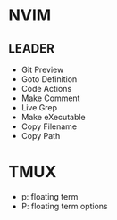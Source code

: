 # NVIM

## LEADER

- Git Preview
- Goto Definition
- Code Actions
- Make Comment
- Live Grep
- Make eXecutable
- Copy Filename
- Copy Path

# TMUX

- p: floating term
- P: floating term options
